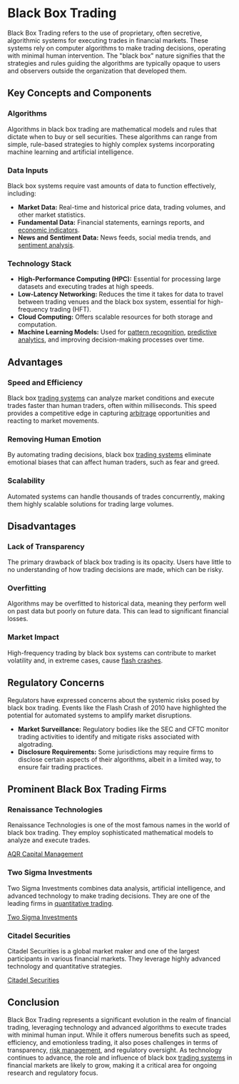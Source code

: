 # Black Box Trading

Black Box Trading refers to the use of proprietary, often secretive, algorithmic systems for executing trades in financial markets. These systems rely on computer algorithms to make trading decisions, operating with minimal human intervention. The "black box" nature signifies that the strategies and rules guiding the algorithms are typically opaque to users and observers outside the organization that developed them.

## Key Concepts and Components

### Algorithms

Algorithms in black box trading are mathematical models and rules that dictate when to buy or sell securities. These algorithms can range from simple, rule-based strategies to highly complex systems incorporating machine learning and artificial intelligence.

### Data Inputs

Black box systems require vast amounts of data to function effectively, including:

- **Market Data:** Real-time and historical price data, trading volumes, and other market statistics.
- **Fundamental Data:** Financial statements, earnings reports, and [economic indicators](../e/economic_indicators.md).
- **News and Sentiment Data:** News feeds, social media trends, and [sentiment analysis](../s/sentiment_analysis.md).

### Technology Stack

- **High-Performance Computing (HPC):** Essential for processing large datasets and executing trades at high speeds.
- **Low-Latency Networking:** Reduces the time it takes for data to travel between trading venues and the black box system, essential for high-frequency trading (HFT).
- **Cloud Computing:** Offers scalable resources for both storage and computation.
- **Machine Learning Models:** Used for [pattern recognition](../p/pattern_recognition.md), [predictive analytics](../p/predictive_analytics.md), and improving decision-making processes over time.

## Advantages

### Speed and Efficiency

Black box [trading systems](../t/trading_systems.md) can analyze market conditions and execute trades faster than human traders, often within milliseconds. This speed provides a competitive edge in capturing [arbitrage](../a/arbitrage.md) opportunities and reacting to market movements.

### Removing Human Emotion

By automating trading decisions, black box [trading systems](../t/trading_systems.md) eliminate emotional biases that can affect human traders, such as fear and greed.

### Scalability

Automated systems can handle thousands of trades concurrently, making them highly scalable solutions for trading large volumes.

## Disadvantages

### Lack of Transparency

The primary drawback of black box trading is its opacity. Users have little to no understanding of how trading decisions are made, which can be risky.

### Overfitting

Algorithms may be overfitted to historical data, meaning they perform well on past data but poorly on future data. This can lead to significant financial losses.

### Market Impact

High-frequency trading by black box systems can contribute to market volatility and, in extreme cases, cause [flash crashes](../f/flash_crashes.md).

## Regulatory Concerns

Regulators have expressed concerns about the systemic risks posed by black box trading. Events like the Flash Crash of 2010 have highlighted the potential for automated systems to amplify market disruptions.

- **Market Surveillance:** Regulatory bodies like the SEC and CFTC monitor trading activities to identify and mitigate risks associated with algotrading.
- **Disclosure Requirements:** Some jurisdictions may require firms to disclose certain aspects of their algorithms, albeit in a limited way, to ensure fair trading practices.

## Prominent Black Box Trading Firms

### Renaissance Technologies

Renaissance Technologies is one of the most famous names in the world of black box trading. They employ sophisticated mathematical models to analyze and execute trades.

[AQR Capital Management](https://www.aqr.com/)

### Two Sigma Investments

Two Sigma Investments combines data analysis, artificial intelligence, and advanced technology to make trading decisions. They are one of the leading firms in [quantitative trading](../q/quantitative_trading.md).

[Two Sigma Investments](https://www.twosigma.com/)

### Citadel Securities

Citadel Securities is a global market maker and one of the largest participants in various financial markets. They leverage highly advanced technology and quantitative strategies.

[Citadel Securities](https://www.citadelsecurities.com/)

## Conclusion

Black Box Trading represents a significant evolution in the realm of financial trading, leveraging technology and advanced algorithms to execute trades with minimal human input. While it offers numerous benefits such as speed, efficiency, and emotionless trading, it also poses challenges in terms of transparency, [risk management](../r/risk_management.md), and regulatory oversight. As technology continues to advance, the role and influence of black box [trading systems](../t/trading_systems.md) in financial markets are likely to grow, making it a critical area for ongoing research and regulatory focus.